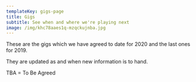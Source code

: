 ```yaml
---
templateKey: gigs-page
title: Gigs
subtitle: See when and where we're playing next
image: /img/khc78aaes1q-mzqckujnba.jpg
---
```

These are the gigs which we have agreed to date for 2020 and the last ones for 2019.

They are updated as and when new information is to hand.

TBA = To Be Agreed
